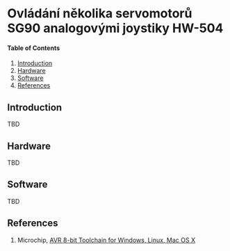 
# Ovládání několika servomotorů SG90 analogovými joystiky HW-504

#### Table of Contents

1. [Introduction](#introduction)
2. [Hardware](#hardware)
3. [Software](#software)
4. [References](#references)


## Introduction

TBD


## Hardware

TBD


## Software

TBD


## References

1. Microchip, [AVR 8-bit Toolchain for Windows, Linux, Mac OS X](https://www.microchip.com/mplab/avr-support/avr-and-arm-toolchains-c-compilers)
